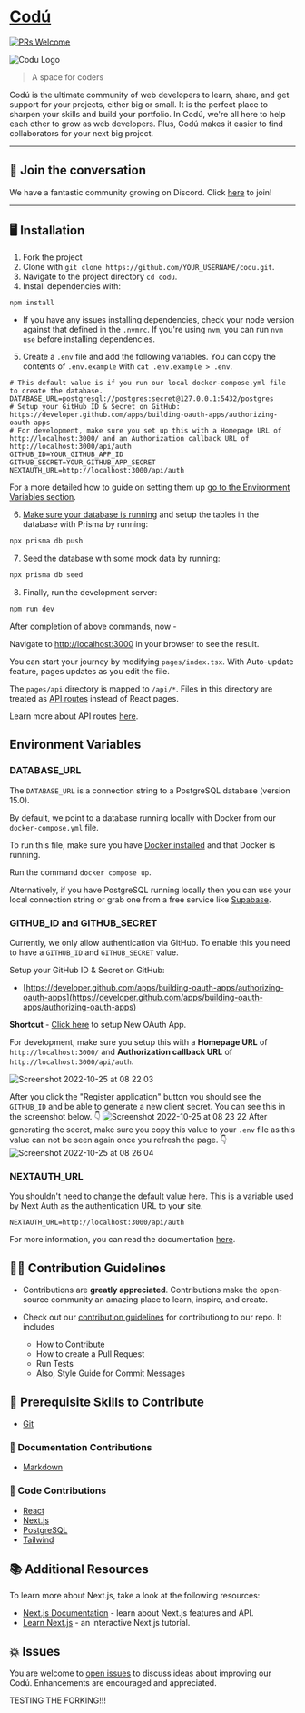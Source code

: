 # [Codú](https://www.codu.co)

[![PRs Welcome](https://img.shields.io/badge/PRs-welcome-brightgreen.svg?style=flat-square)](https://github.com/codu-code/codu/pulls)

![Codu Logo](https://raw.githubusercontent.com/codu-code/codu/develop/public/images/codu-gradient.png)

> A space for coders

Codú is the ultimate community of web developers to learn, share, and get support for your projects, either big or small. It is the perfect place to sharpen your skills and build your portfolio. In Codú, we're all here to help each other to grow as web developers. Plus, Codú makes it easier to find collaborators for your next big project.

---

## 💬 Join the conversation

We have a fantastic community growing on Discord. Click [here](https://discord.gg/NxSkYtZ) to join!

---

## 🖥️ Installation

1. Fork the project
2. Clone with `git clone https://github.com/YOUR_USERNAME/codu.git`.
3. Navigate to the project directory `cd codu`.
4. Install dependencies with:
```bash
npm install
```
  - If you have any issues installing dependencies, check your node version against that defined in the `.nvmrc`. If you're using `nvm`, you can run `nvm use` before installing dependencies.
5. Create a `.env` file and add the following variables. You can copy the contents of `.env.example` with `cat .env.example > .env`.
  ```
  # This default value is if you run our local docker-compose.yml file to create the database.
  DATABASE_URL=postgresql://postgres:secret@127.0.0.1:5432/postgres
  # Setup your GitHub ID & Secret on GitHub: https://developer.github.com/apps/building-oauth-apps/authorizing-oauth-apps
  # For development, make sure you set up this with a Homepage URL of http://localhost:3000/ and an Authorization callback URL of http://localhost:3000/api/auth
  GITHUB_ID=YOUR_GITHUB_APP_ID
  GITHUB_SECRET=YOUR_GITHUB_APP_SECRET
  NEXTAUTH_URL=http://localhost:3000/api/auth
  ```

  For a more detailed how to guide on setting them up [go to the Environment Variables section](#environment-variables).

6. [Make sure your database is running](#database_url) and setup the tables in the database with Prisma by running:
```bash
npx prisma db push
```
7. Seed the database with some mock data by running:
```bash
npx prisma db seed
```
8. Finally, run the development server:

```bash
npm run dev
```

After completion of above commands, now -

Navigate to [http://localhost:3000](http://localhost:3000) in your browser to see the result.

You can start your journey by modifying `pages/index.tsx`. With Auto-update feature, pages updates as you edit the file.

The `pages/api` directory is mapped to `/api/*`. Files in this directory are treated as [API routes](https://nextjs.org/docs/api-routes/introduction) instead of React pages.

Learn more about API routes [here](https://nextjs.org/docs/api-routes/introduction).

## Environment Variables

### DATABASE_URL

The `DATABASE_URL` is a connection string to a PostgreSQL database (version 15.0).

By default, we point to a database running locally with Docker from our `docker-compose.yml` file.

To run this file, make sure you have [Docker installed](https://docs.docker.com/get-docker/) and that Docker is running.

Run the command `docker compose up`.

Alternatively, if you have PostgreSQL running locally then you can use your local connection string or grab one from a free service like [Supabase](https://supabase.com/docs/guides/database/connecting-to-postgres#finding-your-connection-string).

### GITHUB_ID and GITHUB_SECRET

Currently, we only allow authentication via GitHub. To enable this you need to have a `GITHUB_ID` and `GITHUB_SECRET` value.

Setup your GitHub ID & Secret on GitHub:

- [https://developer.github.com/apps/building-oauth-apps/authorizing-oauth-apps](https://developer.github.com/apps/building-oauth-apps/authorizing-oauth-apps)

**Shortcut** - [Click here](https://github.com/settings/applications/new) to setup New OAuth App.

For development, make sure you setup this with a **Homepage URL** of `http://localhost:3000/` and **Authorization callback URL** of `http://localhost:3000/api/auth`.

![Screenshot 2022-10-25 at 08 22 03](https://user-images.githubusercontent.com/12615742/197709325-50766dc2-2245-438c-8f71-09064fc3b123.png)

After you click the "Register application" button you should see the `GITHUB_ID` and be able to generate a new client secret. You can see this in the screenshot below. 👇
![Screenshot 2022-10-25 at 08 23 22](https://user-images.githubusercontent.com/12615742/197710695-d3ef9cb7-fe66-4a53-8b3e-d66064434068.png)
After generating the secret, make sure you copy this value to your `.env` file as this value can not be seen again once you refresh the page. 👇
![Screenshot 2022-10-25 at 08 26 04](https://user-images.githubusercontent.com/12615742/197710697-ef791d9e-b205-4667-a97c-477148917897.png)

### NEXTAUTH_URL

You shouldn't need to change the default value here. This is a variable used by Next Auth as the authentication URL to your site.

```
NEXTAUTH_URL=http://localhost:3000/api/auth
```

For more information, you can read the documentation [here](https://next-auth.js.org/configuration/options).

## 👨‍💻 Contribution Guidelines

- Contributions are **greatly appreciated**. Contributions make the open-source community an amazing place to learn, inspire, and create.

- Check out our [contribution guidelines](/CONTRIBUTING.md) for contributiong to our repo. It includes
  - How to Contribute
  - How to create a Pull Request
  - Run Tests
  - Also, Style Guide for Commit Messages

## 📙 Prerequisite Skills to Contribute

- [Git](https://git-scm.com/)

### 📃 Documentation Contributions

- [Markdown](https://www.markdownguide.org/basic-syntax/)

### 💾 Code Contributions

- [React](https://reactjs.org/)
- [Next.js](https://nextjs.org/)
- [PostgreSQL](https://www.postgresql.org/)
- [Tailwind](https://tailwindcss.com/)

## 📚 Additional Resources

To learn more about Next.js, take a look at the following resources:

- [Next.js Documentation](https://nextjs.org/docs) - learn about Next.js features and API.
- [Learn Next.js](https://nextjs.org/learn) - an interactive Next.js tutorial.

## 💥 Issues

You are welcome to [open issues](https://github.com/codu-code/codu/issues/new/choose) to discuss ideas about improving our Codú. Enhancements are encouraged and appreciated.

TESTING THE FORKING!!!
